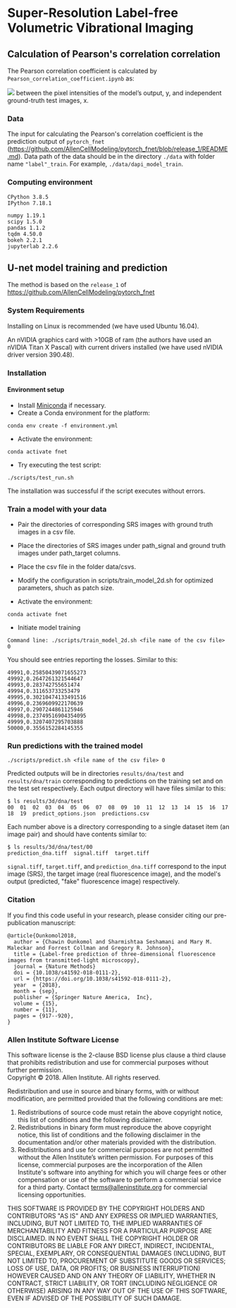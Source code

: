 # Super-Resolution Label-free Volumetric Vibrational Imaging
## Calculation of Pearson's correlation correlation
The Pearson correlation coefficient is calculated by `Pearson_correlation_coefficient.ipynb`
as:

<img src="https://render.githubusercontent.com/render/math?math=r=\frac{\sum(x-\bar{x})(y-\bar{y})}{\sqrt{\sum(x-\bar{x})^2\sum(y-\bar{y})^2}}">
between the pixel intensities of the model’s output, y, and independent ground-truth test images, x.

### Data
The input for calculating the Pearson's correlation coefficient is the prediction output of `pytorch_fnet`
(https://github.com/AllenCellModeling/pytorch_fnet/blob/release_1/README.md). Data path of the data should be in the directory `./data` with folder name `"label"_train`. For example, `./data/dapi_model_train`.

### Computing environment 

```shell
CPython 3.8.5
IPython 7.18.1

numpy 1.19.1
scipy 1.5.0
pandas 1.1.2
tqdm 4.50.0
bokeh 2.2.1
jupyterlab 2.2.6
```



## U-net model training and prediction
The method is based on the `release_1` of https://github.com/AllenCellModeling/pytorch_fnet

### System Requirements
Installing on Linux is recommended (we have used Ubuntu 16.04).

An nVIDIA graphics card with >10GB of ram (the authors have used an nVIDIA Titan X Pascal) with current drivers installed (we have used nVIDIA driver version 390.48).

### Installation
#### Environment setup
- Install [Miniconda](https://conda.io/miniconda.html) if necessary.
- Create a Conda environment for the platform:

```shell
conda env create -f environment.yml
```
- Activate the environment:
```shell
conda activate fnet
```
- Try executing the test script:
```shell
./scripts/test_run.sh
```
The installation was successful if the script executes without errors.

### Train a model with your data

- Pair the directories of corresponding SRS images with ground truth images in a csv file. 

- Place the directories of SRS images under path_signal and ground truth images under path_target columns.

- Place the csv file in the folder data/csvs.

- Modify the configuration in scripts/train_model_2d.sh for optimized parameters, shuch as patch size.

- Activate the environment:
```shell
conda activate fnet
```

- Initiate model training
```shell
Command line: ./scripts/train_model_2d.sh <file name of the csv file> 0

```

You should see entries reporting the losses. Similar to this:

```shell
49991,0.25850439071655273
49992,0.2647261321544647
49993,0.283742755651474
49994,0.311653733253479
49995,0.30210474133491516
49996,0.2369609922170639
49997,0.2907244861125946
49998,0.23749516904354095
49999,0.3207407295703888
50000,0.3556152284145355
```

### Run predictions with the trained model
```
./scripts/predict.sh <file name of the csv file> 0
```
Predicted outputs will be in directories `results/dna/test` and `results/dna/train` corresponding to predictions on the training set and on the test set respectively. Each output directory will have files similar to this:
```shell
$ ls results/3d/dna/test
00  01  02  03  04  05  06  07  08  09  10  11  12  13  14  15  16  17  18  19  predict_options.json  predictions.csv
```
Each number above is a directory corresponding to a single dataset item (an image pair) and should have contents similar to:
```shell
$ ls results/3d/dna/test/00
prediction_dna.tiff  signal.tiff  target.tiff
```
`signal.tiff`, `target.tiff`, and `prediction_dna.tiff` correspond to the input image (SRS), the target image (real fluorescence image), and the model's output (predicted, "fake" fluorescence image) respectively.


### Citation
If you find this code useful in your research, please consider citing our pre-publication manuscript:
```
@article{Ounkomol2018,
  author = {Chawin Ounkomol and Sharmishtaa Seshamani and Mary M. Maleckar and Forrest Collman and Gregory R. Johnson},
  title = {Label-free prediction of three-dimensional fluorescence images from transmitted-light microscopy},
  journal = {Nature Methods}
  doi = {10.1038/s41592-018-0111-2},
  url = {https://doi.org/10.1038/s41592-018-0111-2},
  year  = {2018},
  month = {sep},
  publisher = {Springer Nature America,  Inc},
  volume = {15},
  number = {11},
  pages = {917--920},
}
```


### Allen Institute Software License
This software license is the 2-clause BSD license plus clause a third clause that prohibits redistribution and use for commercial purposes without further permission.   
Copyright © 2018. Allen Institute.  All rights reserved.

Redistribution and use in source and binary forms, with or without modification, are permitted provided that the following conditions are met:
1. Redistributions of source code must retain the above copyright notice, this list of conditions and the following disclaimer.  
2. Redistributions in binary form must reproduce the above copyright notice, this list of conditions and the following disclaimer in the documentation and/or other materials provided with the distribution.  
3. Redistributions and use for commercial purposes are not permitted without the Allen Institute’s written permission. For purposes of this license, commercial purposes are the incorporation of the Allen Institute's software into anything for which you will charge fees or other compensation or use of the software to perform a commercial service for a third party. Contact terms@alleninstitute.org for commercial licensing opportunities.  

THIS SOFTWARE IS PROVIDED BY THE COPYRIGHT HOLDERS AND CONTRIBUTORS "AS IS" AND ANY EXPRESS OR IMPLIED WARRANTIES, INCLUDING, BUT NOT LIMITED TO, THE IMPLIED WARRANTIES OF MERCHANTABILITY AND FITNESS FOR A PARTICULAR PURPOSE ARE DISCLAIMED. IN NO EVENT SHALL THE COPYRIGHT HOLDER OR CONTRIBUTORS BE LIABLE FOR ANY DIRECT, INDIRECT, INCIDENTAL, SPECIAL, EXEMPLARY, OR CONSEQUENTIAL DAMAGES (INCLUDING, BUT NOT LIMITED TO, PROCUREMENT OF SUBSTITUTE GOODS OR SERVICES; LOSS OF USE, DATA, OR PROFITS; OR BUSINESS INTERRUPTION) HOWEVER CAUSED AND ON ANY THEORY OF LIABILITY, WHETHER IN CONTRACT, STRICT LIABILITY, OR TORT (INCLUDING NEGLIGENCE OR OTHERWISE) ARISING IN ANY WAY OUT OF THE USE OF THIS SOFTWARE, EVEN IF ADVISED OF THE POSSIBILITY OF SUCH DAMAGE.
